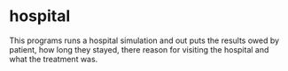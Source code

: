 # hospital
This programs runs a hospital simulation and out puts the results owed by patient, how long they stayed, there reason for visiting the hospital and what the treatment was.
